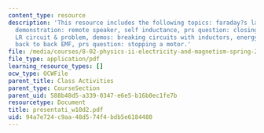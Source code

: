 ```yaml
---
content_type: resource
description: 'This resource includes the following topics: faraday?s law mutual inductance,
  demonstration: remote speaker, self inductance, prs question: closing a switch;
  LR circuit & problem, demos: breaking circuits with inductors, energy in inductor,
  back to back EMF, prs question: stopping a motor.'
file: /media/courses/8-02-physics-ii-electricity-and-magnetism-spring-2007/94a7e724c9aa48d574f4bdb5e6184480_presentati_w10d2.pdf
file_type: application/pdf
learning_resource_types: []
ocw_type: OCWFile
parent_title: Class Activities
parent_type: CourseSection
parent_uid: 588b48d5-a339-0347-e6e5-b16b0ec1fe7b
resourcetype: Document
title: presentati_w10d2.pdf
uid: 94a7e724-c9aa-48d5-74f4-bdb5e6184480
---
```

